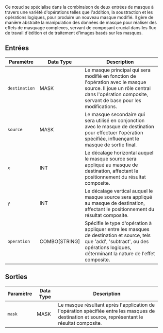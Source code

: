 
Ce nœud se spécialise dans la combinaison de deux entrées de masque à travers une variété d'opérations telles que l'addition, la soustraction et les opérations logiques, pour produire un nouveau masque modifié. Il gère de manière abstraite la manipulation des données de masque pour réaliser des effets de masquage complexes, servant de composant crucial dans les flux de travail d'édition et de traitement d'images basés sur les masques.

## Entrées

| Paramètre    | Data Type | Description                                                                                                                                      |
| ------------ | ------------ | ------------------------------------------------------------------------------------------------------------------------------------------------ |
| `destination`| MASK        | Le masque principal qui sera modifié en fonction de l'opération avec le masque source. Il joue un rôle central dans l'opération composite, servant de base pour les modifications. |
| `source`     | MASK        | Le masque secondaire qui sera utilisé en conjonction avec le masque de destination pour effectuer l'opération spécifiée, influençant le masque de sortie final. |
| `x`          | INT         | Le décalage horizontal auquel le masque source sera appliqué au masque de destination, affectant le positionnement du résultat composite.       |
| `y`          | INT         | Le décalage vertical auquel le masque source sera appliqué au masque de destination, affectant le positionnement du résultat composite.         |
| `operation`  | COMBO[STRING]| Spécifie le type d'opération à appliquer entre les masques de destination et source, tels que 'add', 'subtract', ou des opérations logiques, déterminant la nature de l'effet composite. |

## Sorties

| Paramètre | Data Type | Description                                                                 |
| --------- | ------------ | ---------------------------------------------------------------------------- |
| `mask`    | MASK        | Le masque résultant après l'application de l'opération spécifiée entre les masques de destination et source, représentant le résultat composite. |
